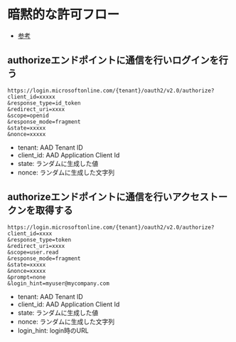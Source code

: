 # 暗黙的な許可フロー

* [参考](https://docs.microsoft.com/ja-jp/azure/active-directory/develop/v2-oauth2-implicit-grant-flow)

## authorizeエンドポイントに通信を行いログインを行う

```
https://login.microsoftonline.com/{tenant}/oauth2/v2.0/authorize?
client_id=xxxxx
&response_type=id_token
&redirect_uri=xxxx
&scope=openid
&response_mode=fragment
&state=xxxxx
&nonce=xxxxx
```
* tenant: AAD Tenant ID
* client_id: AAD Application Client Id
* state: ランダムに生成した値
* nonce: ランダムに生成した文字列

## authorizeエンドポイントに通信を行いアクセストークンを取得する

```
https://login.microsoftonline.com/{tenant}/oauth2/v2.0/authorize?
client_id=xxxx
&response_type=token
&redirect_uri=xxxx
&scope=user.read
&response_mode=fragment
&state=xxxxx
&nonce=xxxxx
&prompt=none
&login_hint=myuser@mycompany.com
```

* tenant: AAD Tenant ID
* client_id: AAD Application Client Id
* state: ランダムに生成した値
* nonce: ランダムに生成した文字列
* login_hint: login時のURL